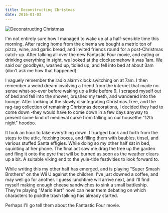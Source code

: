 ```yaml
---
title: Deconstructing Christmas
date: 2016-01-03
---
```


![Deconstructing Christmas](https://source.unsplash.com/FHnnjk1Yj7Y/1600x900)

I'm not entirely sure how I managed to wake up at a half-sensible time this morning. After racing home from the cinema we bought a metric ton of pizza, wine, and garlic bread, and invited friends round for a post-Christmas catch-up. After talking all over the new Fantastic Four movie, and eating or drinking everything in sight, we looked at the clocksomehow it was 1am. We said our goodbyes, washed up, tidied up, and fell into bed at about 3am (don't ask me how that happened).

I vaguely remember the radio alarm clock switching on at 7am. I then remember a weird dream involving a friend from the internet that made no sense what-so-ever before waking up a little before 9. I scraped myself out of bed and fell into the shower, brushed my teeth, and wandered into the lounge. After looking at the slowly disintegrating Christmas Tree, and the rag-tag collection of remaining Christmas decorations, I decided they had to come down -they would have to come down in a few days anyway to prevent some kind of medieval curse from falling on our housethe "12th night" hoodoo.

It took an hour to take everything down. I trudged back and forth from the steps to the attic, fetching boxes, and filling them with baubles, tinsel, and various stuffed Santa effigies. While doing so my other half sat in bed, squinting at her phone. The final act saw me drag the tree up the garden and fling it onto the pyre that will be burned as soon as the weather clears up a bit. A suitable viking end to the yule-tide festivities to look forward to.

While writing this my other half has emerged, and is playing "Super Smash Brothers" on the Wii U against the children. I've just downed a coffee, and may well go for another. I guess lunchtime will arrive next, and I'll find myself making enough cheese sandwiches to sink a small battleship. They're playing "Mario Kart" nowI can hear them debating on which characters to pickthe trash talking has already started.

Perhaps I'll go tell them about the Fantastic Four movie.